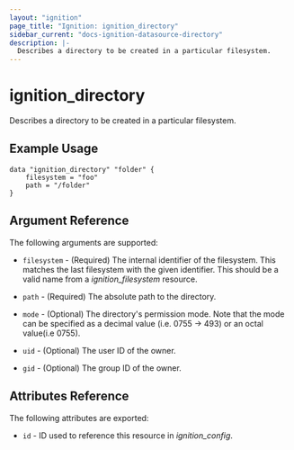 ```yaml
---
layout: "ignition"
page_title: "Ignition: ignition_directory"
sidebar_current: "docs-ignition-datasource-directory"
description: |-
  Describes a directory to be created in a particular filesystem.
---
```


# ignition\_directory

Describes a directory to be created in a particular filesystem.

## Example Usage

```hcl
data "ignition_directory" "folder" {
	filesystem = "foo"
	path = "/folder"
}
```

## Argument Reference

The following arguments are supported:

* `filesystem` - (Required) The internal identifier of the filesystem. This matches the last filesystem with the given identifier. This should be a valid name from a _ignition\_filesystem_ resource.

* `path` - (Required) The absolute path to the directory.

* `mode` - (Optional) The directory's permission mode. Note that the mode can be specified as a decimal value (i.e. 0755 -> 493) or an octal value(i.e 0755).

* `uid` - (Optional) The user ID of the owner.

* `gid` - (Optional) The group ID of the owner.

## Attributes Reference

The following attributes are exported:

* `id` - ID used to reference this resource in _ignition_config_.
